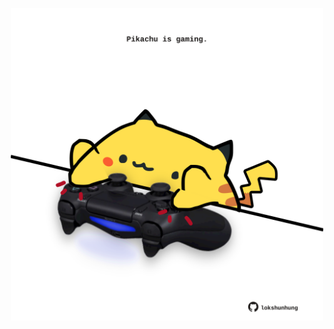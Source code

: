 <!-- built at 27/01/2021, 08:02:05 UTC -->
<p align="center">
  <img width="500" height="500" src="./ReadmeImage.svg">
</p>
